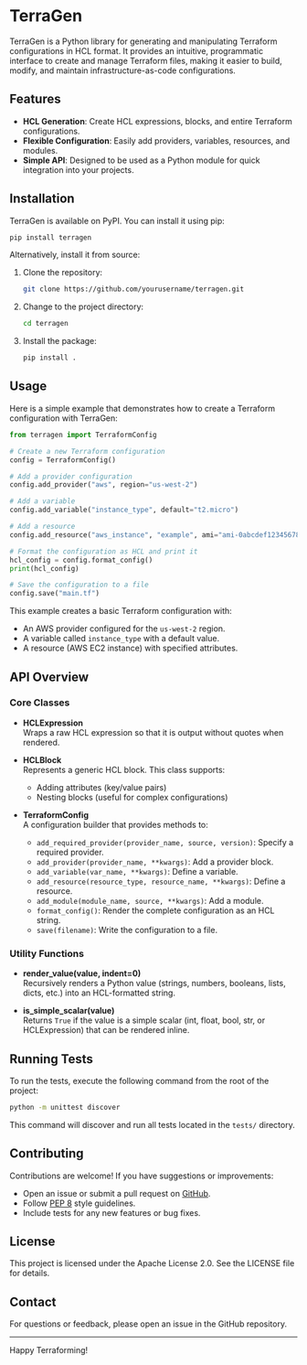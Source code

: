 
# TerraGen

TerraGen is a Python library for generating and manipulating Terraform configurations in HCL format. It provides an intuitive, programmatic interface to create and manage Terraform files, making it easier to build, modify, and maintain infrastructure-as-code configurations.

## Features

- **HCL Generation**: Create HCL expressions, blocks, and entire Terraform configurations.
- **Flexible Configuration**: Easily add providers, variables, resources, and modules.
- **Simple API**: Designed to be used as a Python module for quick integration into your projects.

## Installation

TerraGen is available on PyPI. You can install it using pip:

```bash
pip install terragen
```

Alternatively, install it from source:

1. Clone the repository:
    ```bash
    git clone https://github.com/yourusername/terragen.git
    ```
2. Change to the project directory:
    ```bash
    cd terragen
    ```
3. Install the package:
    ```bash
    pip install .
    ```

## Usage

Here is a simple example that demonstrates how to create a Terraform configuration with TerraGen:

```python
from terragen import TerraformConfig

# Create a new Terraform configuration
config = TerraformConfig()

# Add a provider configuration
config.add_provider("aws", region="us-west-2")

# Add a variable
config.add_variable("instance_type", default="t2.micro")

# Add a resource
config.add_resource("aws_instance", "example", ami="ami-0abcdef1234567890", instance_type="t2.micro")

# Format the configuration as HCL and print it
hcl_config = config.format_config()
print(hcl_config)

# Save the configuration to a file
config.save("main.tf")
```

This example creates a basic Terraform configuration with:
- An AWS provider configured for the `us-west-2` region.
- A variable called `instance_type` with a default value.
- A resource (AWS EC2 instance) with specified attributes.

## API Overview

### Core Classes

- **HCLExpression**  
  Wraps a raw HCL expression so that it is output without quotes when rendered.

- **HCLBlock**  
  Represents a generic HCL block. This class supports:
  - Adding attributes (key/value pairs)
  - Nesting blocks (useful for complex configurations)

- **TerraformConfig**  
  A configuration builder that provides methods to:
  - `add_required_provider(provider_name, source, version)`: Specify a required provider.
  - `add_provider(provider_name, **kwargs)`: Add a provider block.
  - `add_variable(var_name, **kwargs)`: Define a variable.
  - `add_resource(resource_type, resource_name, **kwargs)`: Define a resource.
  - `add_module(module_name, source, **kwargs)`: Add a module.
  - `format_config()`: Render the complete configuration as an HCL string.
  - `save(filename)`: Write the configuration to a file.

### Utility Functions

- **render_value(value, indent=0)**  
  Recursively renders a Python value (strings, numbers, booleans, lists, dicts, etc.) into an HCL-formatted string.

- **is_simple_scalar(value)**  
  Returns `True` if the value is a simple scalar (int, float, bool, str, or HCLExpression) that can be rendered inline.

## Running Tests

To run the tests, execute the following command from the root of the project:

```bash
python -m unittest discover
```

This command will discover and run all tests located in the `tests/` directory.

## Contributing

Contributions are welcome! If you have suggestions or improvements:
- Open an issue or submit a pull request on [GitHub](https://github.com/yourusername/terragen).
- Follow [PEP 8](https://www.python.org/dev/peps/pep-0008/) style guidelines.
- Include tests for any new features or bug fixes.

## License

This project is licensed under the Apache License 2.0. See the LICENSE file for details.

## Contact

For questions or feedback, please open an issue in the GitHub repository.

---

Happy Terraforming!
